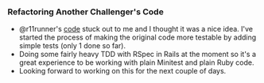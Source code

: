 ### Refactoring Another Challenger's Code

- @r11runner's [code](https://github.com/RubySteps/21-day-challenge/blob/08cf18f0849c0bd712076d91914adbbd65bb5870/2_adventures/001/r11runner/01_day1/create_personal_directory.rb) stuck out to me and I thought it was a nice idea. I've started the process of making the original code more testable by adding simple tests (only 1 done so far).
- Doing some fairly heavy TDD with RSpec in Rails at the moment so it's a great experience to be working with plain Minitest and plain Ruby code.
- Looking forward to working on this for the next couple of days.
